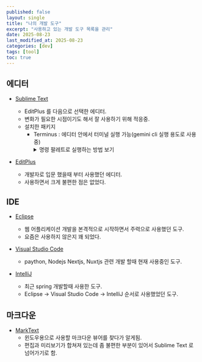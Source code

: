 ```yaml
---
published: false
layout: single
title: "나의 개발 도구"
excerpt: "사용하고 있는 개발 도구 목록을 관리"
date: 2025-08-23
last_modified_at: 2025-08-23
categories: [dev]
tags: [tool]
toc: true
---
```


## 에디터
- [Sublime Text](https://www.sublimetext.com/)
  - EditPlus 를 다음으로 선택한 에디터.
  - 변화가 필요한 시점이기도 해서 잘 사용하기 위해 적응중.
  - 설치한 패키지
    - Terminus : 에디터 안에서 터미널 실행 가능(gemini cli 실행 용도로 사용중)
      <details>
      <summary>명령 팔레트로 실행하는 방법 보기</summary>
      <pre>
        1. 상단 메뉴 → Preferences → Browse Packages…
        2. `User` 폴더 들어가기
        3. `Default.sublime-commands` 파일이 없다면 생성하고 아래 내용 추가
        [
            {
                "caption": "Terminus: Open Gemini CLI",
                "command": "terminus_open",
                "args": {
                    "cmd": ["gemini"],                // 실행할 명령
                    "cwd": "C:/Kwon/gemini-cli",      // 실행 경로 고정
                    "title": "Gemini CLI"
                }
            }
        ]
      </pre>
      </details>
    
  
- [EditPlus](https://www.editplus.com/)
  - 개발자로 입문 했을때 부터 사용했던 에디터.
  - 사용하면서 크게 불편한 점은 없었다.

## IDE
- [Eclipse](https://www.eclipse.org/)
  - 웹 어플리케이션 개발을 본격적으로 시작하면서 주력으로 사용했던 도구.
  - 요즘은 사용하지 않은지 꽤 되었다.
 
- [Visual Studio Code](https://code.visualstudio.com/)
  - paython, Nodejs Nextjs, Nuxtjs 관련 개발 할때 현재 사용중인 도구.
 
- [IntelliJ](https://www.jetbrains.com/)
  - 최근 spring 개발할때 사용한 도구.
  - Eclipse -> Visual Studio Code -> IntelliJ 순서로 사용했었던 도구.
 
## 마크다운
- [MarkText](https://github.com/marktext/marktext)
  - 윈도우용으로 사용할 마크다운 뷰어를 찾다가 알게됨.
  - 편집과 미리보기가 합쳐져 있는데 좀 불편한 부분이 있어서 Sublime Text 로 넘어가기로 함.
  
    
